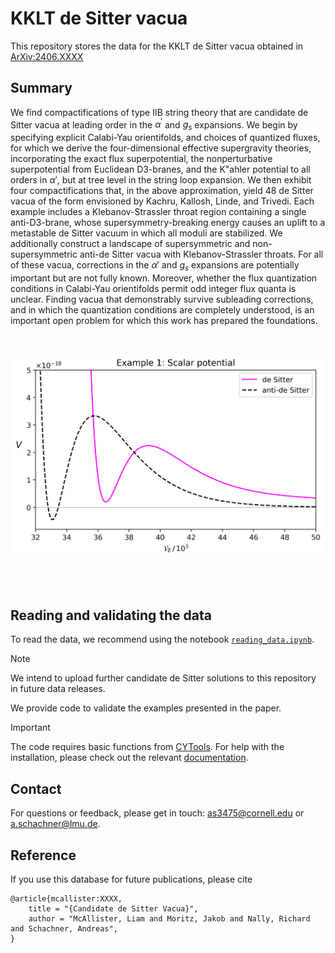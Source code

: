 

# KKLT de Sitter vacua

This repository stores the data for the KKLT de Sitter vacua obtained in [ArXiv:2406.XXXX](https://arxiv.org)


## Summary

We find compactifications of type IIB string theory that are candidate de Sitter vacua at leading order in the $\alpha^\prime$ and $g_s$ expansions. We begin by specifying explicit Calabi-Yau orientifolds, and choices of quantized fluxes, for which we derive the four-dimensional effective supergravity theories, incorporating the exact flux superpotential, the nonperturbative superpotential from Euclidean D3-branes, and the K\"ahler potential to all orders in $\alpha'$, but at tree level in the string loop expansion. We then exhibit four compactifications that, in the above approximation, yield 48 de Sitter vacua of the form envisioned by Kachru, Kallosh, Linde, and Trivedi. Each example includes a Klebanov-Strassler throat region containing a single anti-D3-brane, whose supersymmetry-breaking energy causes an uplift to a metastable de Sitter vacuum in which all moduli are stabilized. We additionally construct a landscape of supersymmetric and non-supersymmetric anti-de Sitter vacua with Klebanov-Strassler throats. For all of these vacua, corrections in the $\alpha'$ and $g_s$ expansions are potentially important but are not fully known.  Moreover, whether the flux quantization conditions in Calabi-Yau orientifolds permit odd integer flux quanta is unclear. Finding vacua that demonstrably survive subleading corrections, and in which the quantization conditions are completely understood, is an important open problem for which this work has prepared the foundations. 

<br>

<p align="center">
  <img src="/images/manwe_uplift.png" width="600">
</p>


<br>

<br>



## Reading and validating the data





To read the data, we recommend using the notebook [`reading_data.ipynb`](/notebooks/reading_data.ipynb).

> [!NOTE]
> We intend to upload further candidate de Sitter solutions to this repository in future data releases.



We provide code to validate the examples presented in the paper.

> [!IMPORTANT]
> The code requires basic functions from [CYTools](https://cy.tools). For help with the installation, please check out the relevant [documentation](https://cy.tools/docs/getting-started/).



## Contact 


For questions or feedback, please get in touch: <as3475@cornell.edu> or <a.schachner@lmu.de>.


## Reference

If you use this database for future publications, please cite

```
@article{mcallister:XXXX,
    title = "{Candidate de Sitter Vacua}",
    author = "McAllister, Liam and Moritz, Jakob and Nally, Richard and Schachner, Andreas",
}
```

